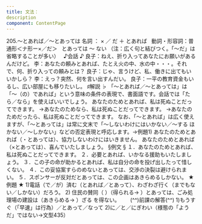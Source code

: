 ```yaml
---
title: 文法：
description
component: ContentPage
---
```



205.～とあれば／～とあっては
名詞 ： × ／ だ ＋ とあれば  
動詞・形容詞：普通形＜ナ形ー×／だ＞   とあっては ～ ない
（注：広く句と結びつく。「～だ」は省略することが多い）  
♪会話 ♪
良子：ねえ、折り入ってあなたにお願いがあるんだけど。
李：あなたの頼みとあれば、たとえ火の中、水の中・・・。それで、何、折り入っての頼みとは？
良子：じゃ、言うけど、私、働きに出てもいいかしら？
李：えっ？突然、何を言い出すんだい。
良子：一平の教育資金もいるし、広い部屋にも移りたいし。
♯解説 ♭
「～とあれば／～とあっては」は「～（の）であれば」という意味の条件の表現で、書面語です。会話では「た ら／なら」を使えばいいでしょう。
あなたのためとあれば、私は死ぬことだってできます。
→あなたのためなら、私は死ぬことだってできます。
→あなたのためだったら、私は死ぬことだってできます。
なお、「～とあれば」は広く使えますが、「～とあっては」は常に文末で「～しないわけにはいかない／～する ほかない／～しかない」などの否定表現と呼応します。→例題1)
あなたのためとあれば（・とあっては）、協力しないわけにはいきません。 あなたのためとあれば（×とあっては）、喜んでいたしましょう。
§例文 §
１．あなたのためとあれば、私は死ぬことだってできます。
２．必要とあれば、いかなる援助もいたしましょう。
３．この子の命が助かるとあれば、私は自分の命を投げ出したって惜しくない。
４．この妥協案すらのめないとあっては、交渉の決裂は避けられまい。
５．スポンサーが反対だとあっては、この企画はあきらめるしかない。
★例題 ★
1)電話（で／が）済む（とあれば／とあって）、わざわざ行く（までもない／しかない）だろう。
2) 住民の賛同（ ）（得られる→ ）とあっては、ごみ処理場の建設は（あきらめる→ ）ざる
を得ない。      
(^^)前課の解答(^^)
1)もうすぐ（「早速」は行為）／とあって／なって
2)に／と／にぎわい（様態の「ようだ」ではない→文型435）
